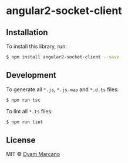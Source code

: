 # angular2-socket-client

## Installation

To install this library, run:

```bash
$ npm install angular2-socket-client --save
```

## Development

To generate all `*.js`, `*.js.map` and `*.d.ts` files:

```bash
$ npm run tsc
```

To lint all `*.ts` files:

```bash
$ npm run lint
```

## License

MIT © [Dyam Marcano](dyam.marcano@gmail.com)
